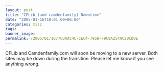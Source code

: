 ```yaml
---
layout: post
title: "CFLib (and camdenfamily) Downtime"
date: "2005-01-16T10:01:00+06:00"
categories: misc 
tags: 
banner_image: 
permalink: /2005/01/16/7CDAAC4C-CEC4-7958-F9C9A254AC20CD0E
---
```


CFLib and Camdenfamily.com will soon be moving to a new server. Both sites may be down during the transition. Please let me know if you see anything wrong.
